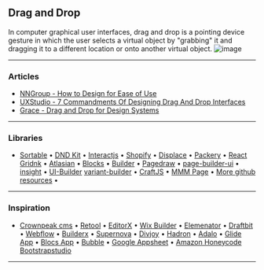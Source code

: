 ## Drag and Drop

In computer graphical user interfaces, drag and drop is a pointing device gesture in which the user selects a virtual object by "grabbing" it and dragging it to a different location or onto another virtual object.
![image](https://miro.medium.com/max/2862/1*bXCSaXR9_ky8vZyIIBwNgw.png)

---

### Articles
- [NNGroup - How to Design for Ease of Use](https://www.nngroup.com/articles/drag-drop/)
- [UXStudio - 7 Commandments Of Designing Drag And Drop Interfaces
](https://uxstudioteam.com/ux-blog/drag-and-drop-interface/)
- [Grace - Drag and Drop for Design Systems
](https://uxdesign.cc/drag-and-drop-for-design-systems-8d40502eb26d)

---

### Libraries
- [Sortable](https://sortablejs.github.io/Sortable/#grid) •
[DND Kit](https://github.com/clauderic/dnd-kit) •
[Interactjs](https://interactjs.io/) •
[Shopify](https://shopify.github.io/draggable/examples/) •
[Displace](https://catc.github.io/displace/#demo) •
[Packery](https://packery.metafizzy.co/) •
[React Gridnk](https://github.com/STRML/react-grid-layout) •
[Atlasian](https://github.com/atlassian/react-beautiful-dnd) •
[Blocks](https://github.com/blocks/blocks) •
[Builder](https://github.com/BuilderIO/builder) •
[Pagedraw](https://github.com/Pagedraw/pagedraw) •
[page-builder-ui](https://github.com/philipnewcomer/page-builder-ui) •
[insight](https://github.com/insiight/ant-design-theme-builder) •
[UI-Builder](https://github.com/iwangbowen/UI-Builder)
[variant-builder](http://www.mediumra.re/pangaea/variant/builder.html) •
[CraftJS](https://github.com/prevwong/craft.js) •
[MMM Page](https://build.mmm.page/) •
[More github resources](https://github.com/search?q=drag+and+drop) •

---

### Inspiration
- [Crownpeak cms](https://crownpeak.com/) •
[Retool](https://retool.com/) •
[EditorX](https://www.editorx.com/) •
[Wix Builder](https://www.wix.com/) •
[Elemenator](https://elementor.com/) •
[Draftbit](https://draftbit.com/) •
[Webflow](https://webflow.com/) •
[Builderx](https://builderx.io/) •
[Supernova](https://www.supernova.io/) •
[Divjoy](https://divjoy.com/) •
[Hadron](https://hadron.app/) •
[Adalo](https://www.adalo.com/) •
[Glide App](https://www.glideapps.com/) •
[Blocs App](https://blocsapp.com/) •
[Bubble](https://bubble.io/) •
[Google Appsheet](https://www.appsheet.com/) •
[Amazon Honeycode](https://www.honeycode.aws/)
[Bootstrapstudio](https://bootstrapstudio.io/)

---



